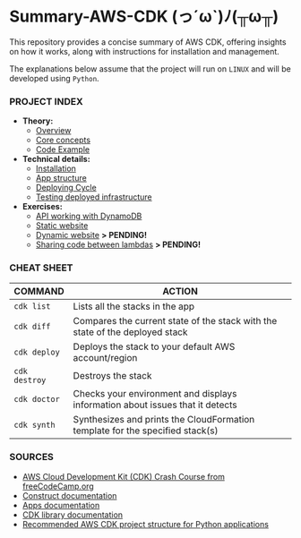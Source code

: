 # Summary-AWS-CDK (っ´ω`)ﾉ(╥ω╥)

This repository provides a concise summary of AWS CDK, offering insights on how it works, along with instructions for installation and management.

The explanations below assume that the project will run on `LINUX` and will be developed using `Python`.

### PROJECT INDEX

- __Theory:__
    - [Overview](./src/docs/01-overview.md)
    - [Core concepts](./src/docs/02-core-concepts.md)
    - [Code Example](./src/docs/03-code-example.md)
- __Technical details:__
    - [Installation](./src/docs/04-setup-instructions.md)
    - [App structure](./src/docs/05-app-folder-structure.md)
    - [Deploying Cycle](./src/docs/06-deploying-cycle.md)
    - [Testing deployed infrastructure](./src/docs/07-testing-infrastructure.md)
- __Exercises:__
    - [API working with DynamoDB](./src/excercises/01-simple-api-lambda-dynamodb/README.md)
    - [Static website](./src/excercises/02-simple-web-page/README.md)
    - [Dynamic website](./src/excercises/03-web-page-with-db/README.md) __> PENDING!__
    - [Sharing code between lambdas](./src/excercises/04-sharing-code-between-lambdas/README.md) __> PENDING!__

### CHEAT SHEET

| __COMMAND__ | __ACTION__ |
|---|---|
| `cdk list` | Lists all the stacks in the app |
| `cdk diff` | Compares the current state of the stack with the state of the deployed stack |
| `cdk deploy` | Deploys the stack to your default AWS account/region |
| `cdk destroy` | Destroys the stack |
| `cdk doctor` | Checks your environment and displays information about issues that it detects |
| `cdk synth` | Synthesizes and prints the CloudFormation template for the specified stack(s) |

### SOURCES

- [AWS Cloud Development Kit (CDK) Crash Course from freeCodeCamp.org](https://www.youtube.com/watch?v=T-H4nJQyMig)
- [Construct documentation](https://docs.aws.amazon.com/cdk/v2/guide/constructs.html)
- [Apps documentation](https://docs.aws.amazon.com/cdk/v2/guide/apps.html)
- [CDK library documentation](https://docs.aws.amazon.com/cdk/v2/guide/libraries.html)
- [Recommended AWS CDK project structure for Python applications](https://aws.amazon.com/blogs/developer/recommended-aws-cdk-project-structure-for-python-applications/)